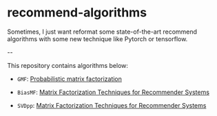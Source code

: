 # recommend-algorithms
Sometimes, I just want reformat some state-of-the-art recommend algorithms with some new technique like Pytorch or tensorflow.

--

This repository contains algorithms below:

* `GMF`: [Probabilistic matrix factorization](https://www.asc.ohio-state.edu/statistics/dmsl//Salakhutdinov_Minh_2008.pdf)

* `BiasMF`: [Matrix Factorization Techniques for Recommender Systems](https://www.asc.ohio-state.edu/statistics/dmsl//Koren_2009.pdf)

* `SVDpp`: [Matrix Factorization Techniques for Recommender Systems](https://www.asc.ohio-state.edu/statistics/dmsl//Koren_2009.pdf)


